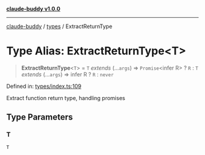 [**claude-buddy v1.0.0**](../../README.md)

***

[claude-buddy](../../modules.md) / [types](../README.md) / ExtractReturnType

# Type Alias: ExtractReturnType\<T\>

> **ExtractReturnType**\<`T`\> = `T` *extends* (...`args`) => `Promise`\<infer R\> ? `R` : `T` *extends* (...`args`) => infer R ? `R` : `never`

Defined in: [types/index.ts:109](https://github.com/gsetsero/assistant-integration/blob/911ddf7680199ad668404c191ed66335473fdc65/claude-buddy/src/types/index.ts#L109)

Extract function return type, handling promises

## Type Parameters

### T

`T`
